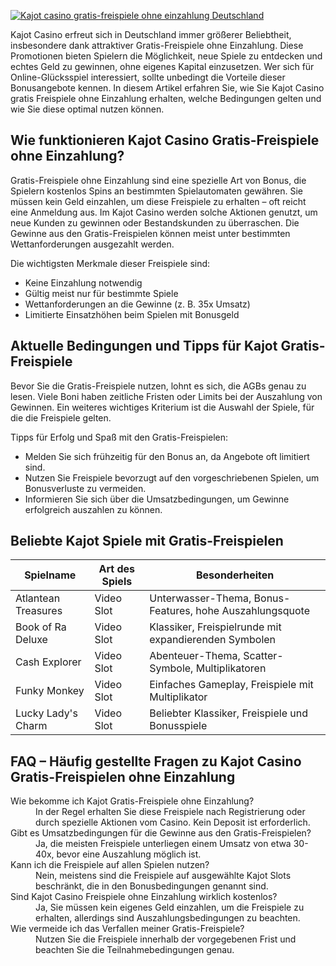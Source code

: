 [![Kajot casino gratis-freispiele ohne einzahlung Deutschland](https://123-caf.pages.dev/gitsignup.png)](https://vrmoo.ru/Bt82HjjY)

<p>Kajot Casino erfreut sich in Deutschland immer größerer Beliebtheit, insbesondere dank attraktiver Gratis-Freispiele ohne Einzahlung. Diese Promotionen bieten Spielern die Möglichkeit, neue Spiele zu entdecken und echtes Geld zu gewinnen, ohne eigenes Kapital einzusetzen. Wer sich für Online-Glücksspiel interessiert, sollte unbedingt die Vorteile dieser Bonusangebote kennen. In diesem Artikel erfahren Sie, wie Sie Kajot Casino gratis Freispiele ohne Einzahlung erhalten, welche Bedingungen gelten und wie Sie diese optimal nutzen können.</p>  <h2>Wie funktionieren Kajot Casino Gratis-Freispiele ohne Einzahlung?</h2> <p>Gratis-Freispiele ohne Einzahlung sind eine spezielle Art von Bonus, die Spielern kostenlos Spins an bestimmten Spielautomaten gewähren. Sie müssen kein Geld einzahlen, um diese Freispiele zu erhalten – oft reicht eine Anmeldung aus. Im Kajot Casino werden solche Aktionen genutzt, um neue Kunden zu gewinnen oder Bestandskunden zu überraschen. Die Gewinne aus den Gratis-Freispielen können meist unter bestimmten Wettanforderungen ausgezahlt werden.</p> <p>Die wichtigsten Merkmale dieser Freispiele sind:</p> <ul> <li>Keine Einzahlung notwendig</li> <li>Gültig meist nur für bestimmte Spiele</li> <li>Wettanforderungen an die Gewinne (z. B. 35x Umsatz)</li> <li>Limitierte Einsatzhöhen beim Spielen mit Bonusgeld</li> </ul>  <h2>Aktuelle Bedingungen und Tipps für Kajot Gratis-Freispiele</h2> <p>Bevor Sie die Gratis-Freispiele nutzen, lohnt es sich, die AGBs genau zu lesen. Viele Boni haben zeitliche Fristen oder Limits bei der Auszahlung von Gewinnen. Ein weiteres wichtiges Kriterium ist die Auswahl der Spiele, für die die Freispiele gelten.</p> <p>Tipps für Erfolg und Spaß mit den Gratis-Freispielen:</p> <ul> <li>Melden Sie sich frühzeitig für den Bonus an, da Angebote oft limitiert sind.</li> <li>Nutzen Sie Freispiele bevorzugt auf den vorgeschriebenen Spielen, um Bonusverluste zu vermeiden.</li> <li>Informieren Sie sich über die Umsatzbedingungen, um Gewinne erfolgreich auszahlen zu können.</li> </ul>  <h2>Beliebte Kajot Spiele mit Gratis-Freispielen</h2> <table> <thead> <tr> <th>Spielname</th> <th>Art des Spiels</th> <th>Besonderheiten</th> </tr> </thead> <tbody> <tr> <td>Atlantean Treasures</td> <td>Video Slot</td> <td>Unterwasser-Thema, Bonus-Features, hohe Auszahlungsquote</td> </tr> <tr> <td>Book of Ra Deluxe</td> <td>Video Slot</td> <td>Klassiker, Freispielrunde mit expandierenden Symbolen</td> </tr> <tr> <td>Cash Explorer</td> <td>Video Slot</td> <td>Abenteuer-Thema, Scatter-Symbole, Multiplikatoren</td> </tr> <tr> <td>Funky Monkey</td> <td>Video Slot</td> <td>Einfaches Gameplay, Freispiele mit Multiplikator</td> </tr> <tr> <td>Lucky Lady's Charm</td> <td>Video Slot</td> <td>Beliebter Klassiker, Freispiele und Bonusspiele</td> </tr> </tbody> </table>  <h2>FAQ – Häufig gestellte Fragen zu Kajot Casino Gratis-Freispielen ohne Einzahlung</h2> <dl> <dt>Wie bekomme ich Kajot Gratis-Freispiele ohne Einzahlung?</dt> <dd>In der Regel erhalten Sie diese Freispiele nach Registrierung oder durch spezielle Aktionen vom Casino. Kein Deposit ist erforderlich.</dd>  <dt>Gibt es Umsatzbedingungen für die Gewinne aus den Gratis-Freispielen?</dt> <dd>Ja, die meisten Freispiele unterliegen einem Umsatz von etwa 30-40x, bevor eine Auszahlung möglich ist.</dd>  <dt>Kann ich die Freispiele auf allen Spielen nutzen?</dt> <dd>Nein, meistens sind die Freispiele auf ausgewählte Kajot Slots beschränkt, die in den Bonusbedingungen genannt sind.</dd>  <dt>Sind Kajot Casino Freispiele ohne Einzahlung wirklich kostenlos?</dt> <dd>Ja, Sie müssen kein eigenes Geld einzahlen, um die Freispiele zu erhalten, allerdings sind Auszahlungsbedingungen zu beachten.</dd>  <dt>Wie vermeide ich das Verfallen meiner Gratis-Freispiele?</dt> <dd>Nutzen Sie die Freispiele innerhalb der vorgegebenen Frist und beachten Sie die Teilnahmebedingungen genau.</dd> </dl>